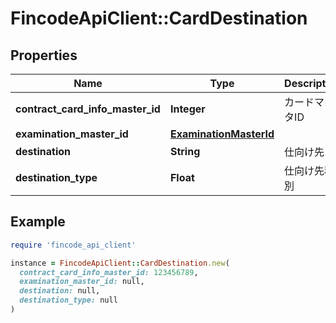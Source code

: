 # FincodeApiClient::CardDestination

## Properties

| Name | Type | Description | Notes |
| ---- | ---- | ----------- | ----- |
| **contract_card_info_master_id** | **Integer** | カードマスタID  | [optional] |
| **examination_master_id** | [**ExaminationMasterId**](ExaminationMasterId.md) |  | [optional] |
| **destination** | **String** | 仕向け先  | [optional] |
| **destination_type** | **Float** | 仕向け先種別  | [optional] |

## Example

```ruby
require 'fincode_api_client'

instance = FincodeApiClient::CardDestination.new(
  contract_card_info_master_id: 123456789,
  examination_master_id: null,
  destination: null,
  destination_type: null
)
```

